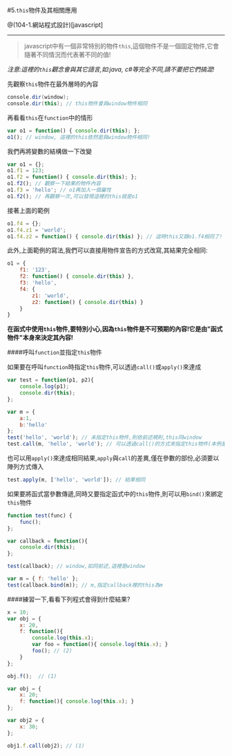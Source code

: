 #5.`this`物件及其相關應用

@(104-1.網站程式設計)[javascript]

---

> javascript中有一個非常特別的物件`this`,這個物件不是一個固定物件,它會隨著不同情況而代表著不同的值!

*注意:這裡的`this`觀念會與其它語言,如:java, c#等完全不同,請不要把它們搞混!*

先觀察`this`物件在最外層時的內容

```c#
console.dir(window); 
console.dir(this); // this物件會與window物件相同
```

再看看`this`在`function`中的情形

```javascript
var o1 = function() { console.dir(this); };
o1(); // window, 這裡的this依然是與window物件相同!
```

我們再將變數的結構做一下改變

```javascript
var o1 = {};
o1.f1 = 123;
o1.f2 = function() { console.dir(this); };
o1.f2(); // 觀察一下結果的物件內容
o1.f3 = 'hello'; // o1再加入一個屬性
o1.f2(); // 再觀察一次,可以發現這裡的this就是o1
```

接著上面的範例

```javascript
o1.f4 = {};
o1.f4.z1 = 'world';
o1.f4.z2 = function() { console.dir(this) }; // 這時this又跟o1.f4相同了!
```

此外,上面範例的寫法,我們可以直接用物件宣告的方式改寫,其結果完全相同:

```javascript
o1 = {
	f1: '123',
	f2: function() { console.dir(this) },
	f3: 'hello',
	f4: {
		z1: 'world',
		z2: function() { console.dir(this) }
	}
}
```
**在函式中使用`this`物件,要特別小心,因為`this`物件是不可預期的內容!它是由"函式物件"本身來決定其內容!**

####呼叫`function`並指定`this`物件

如果要在呼叫`function`時指定`this`物件,可以透過`call()`或`apply()`來達成

```javascript
var test = function(p1, p2){
	console.log(p1);
    console.dir(this);
};

var m = {
    a:1,
    b:'hello'
};
test('hello', 'world'); // 未指定this物件,則依前述規則,this同window
test.call(m, 'hello', 'world'); // 可以透過call()的方式來指定this物件(本例是將m指定給this)
```

也可以用`apply()`來達成相同結果,`apply`與`call`的差異,僅在參數的部份,必須要以陣列方式傳入

```javascript
test.apply(m, ['hello', 'world']); // 結果相同
```

如果要將函式當參數傳遞,同時又要指定函式中的`this`物件,則可以用`bind()`來綁定`this`物件

```javascript
function test(func) {
	func();
};

var callback = function(){
	console.dir(this);
};

test(callback); // window,如同前述,這裡是window

var m = { f: 'hello' };
test(callback.bind(m)); // m,指定callback裡的this為m
```

####練習一下,看看下列程式會得到什麼結果?

```javascript
x = 10;
var obj = {
	x: 20,
	f: function(){
		console.log(this.x);
		var foo = function(){ console.log(this.x); }
		foo(); // (2)
	}
};

obj.f();  // (1)
```

```javascript
var obj = {
	x: 20;
	f: function(){ console.log(this.x); }
};

var obj2 = {
	x: 30;
};

obj1.f.call(obj2); // (1)
```